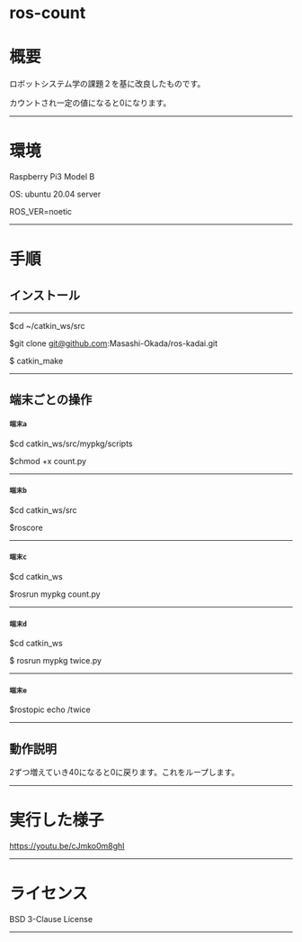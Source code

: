 # ros-count

# 概要

ロボットシステム学の課題２を基に改良したものです。

カウントされ一定の値になると0になります。
***

# 環境

Raspberry Pi3 Model B

OS: ubuntu 20.04 server

ROS_VER=noetic
***
# 手順

 ## インストール
---


$cd ~/catkin_ws/src

$git clone git@github.com:Masashi-Okada/ros-kadai.git

$ catkin_make
***




## 端末ごとの操作

#### `端末a`



$cd catkin_ws/src/mypkg/scripts

$chmod +x count.py 
***

#### `端末b`


$cd catkin_ws/src

$roscore
***

#### `端末c`

$cd catkin_ws

$rosrun mypkg count.py
***

#### `端末d`

$cd catkin_ws

$ rosrun mypkg twice.py
***

#### `端末e`

$rostopic echo /twice
***

## 動作説明

2ずつ増えていき40になると0に戻ります。これをループします。
***

# 実行した様子

https://youtu.be/cJmko0m8ghI
***
# ライセンス

BSD 3-Clause License
***

